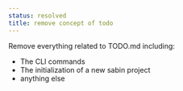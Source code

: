 ```yaml
---
status: resolved
title: remove concept of todo
---
```


Remove everything related to TODO.md including:

- The CLI commands
- The initialization of a new sabin project
- anything else
